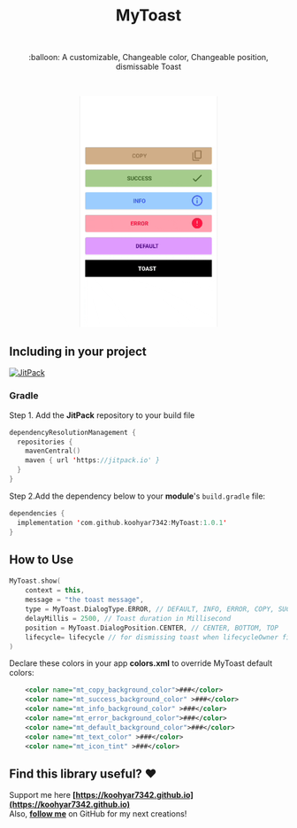 <h1 align="center">MyToast</h1></br>

<p align="center">
:balloon: A customizable, Changeable color, Changeable position, dismissable Toast
</p>
</br>

<p align="center">
<img src="https://github.com/koohyar7342/MyToast/blob/0e48a26acbce882f2ceed123486ce1d33f0f9248/myToast.gif" width="250"/>
</p>

## Including in your project
[![JitPack](https://img.shields.io/jitpack/version/com.github.koohyar7342/MyToast)](https://jitpack.io/#koohyar7342/MyToast/Tag)

### Gradle
Step 1. Add the **JitPack** repository to your build file 
```kotlin
dependencyResolutionManagement {
  repositories {
    mavenCentral()
    maven { url 'https://jitpack.io' }
  }
}
```
Step 2.Add the dependency below to your **module**'s `build.gradle` file:

```kotlin
dependencies {
  implementation 'com.github.koohyar7342:MyToast:1.0.1'
}
```
## How to Use

```kotlin
MyToast.show(
    context = this,
    message = "the toast message",
    type = MyToast.DialogType.ERROR, // DEFAULT, INFO, ERROR, COPY, SUCCESS
    delayMillis = 2500, // Toast duration in Millisecond
    position = MyToast.DialogPosition.CENTER, // CENTER, BOTTOM, TOP
    lifecycle= lifecycle // for dismissing toast when lifecycleOwner finished
)
```
Declare these colors in your app **colors.xml** to override MyToast default colors:
```xml
    <color name="mt_copy_background_color">###</color>
    <color name="mt_success_background_color" >###</color>
    <color name="mt_info_background_color" >###</color>
    <color name="mt_error_background_color">###</color>
    <color name="mt_default_background_color">###</color>
    <color name="mt_text_color" >###</color>
    <color name="mt_icon_tint" >###</color>
```


## Find this library useful? :heart:
Support me here __[https://koohyar7342.github.io](https://koohyar7342.github.io)__ <br>
Also, __[follow me](https://github.com/koohyar7342)__ on GitHub for my next creations!

